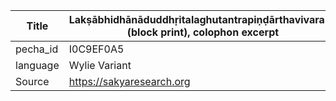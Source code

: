 |Title | Lakṣābhidhānāduddhṛitalaghutantrapiṇḍārthavivaraṇa (block print), colophon excerpt 
| --- | --- 
|pecha_id | I0C9EF0A5
|language | Wylie Variant
|Source | https://sakyaresearch.org
